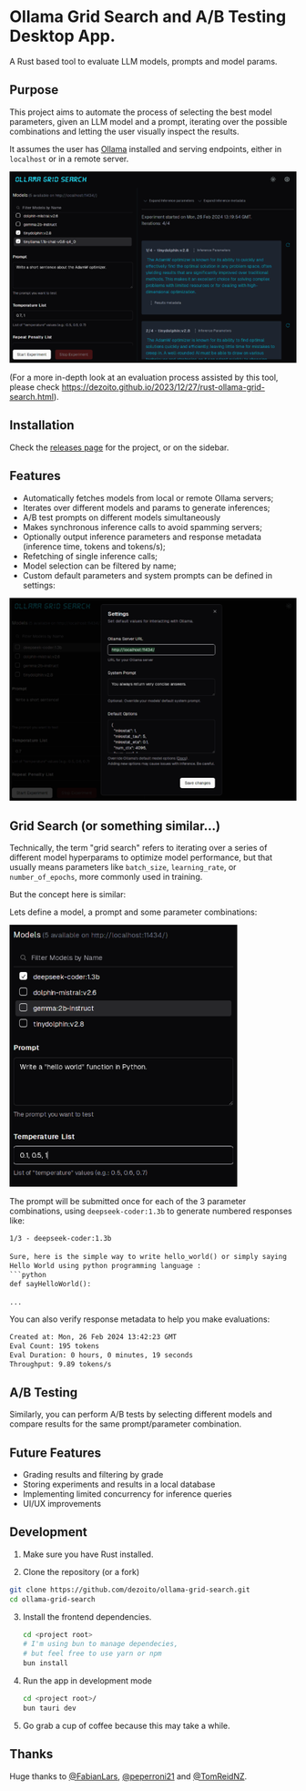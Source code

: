 # Ollama Grid Search and A/B Testing Desktop App.

A Rust based tool to evaluate LLM models, prompts and model params.

## Purpose

This project aims to automate the process of selecting the best model parameters, given an LLM model and a prompt, iterating over the possible combinations and letting the user visually inspect the results.

It assumes the user has [Ollama](https://www.ollama.ai) installed and serving endpoints, either in `localhost` or in a remote server.

![](./screenshots/main.png?raw=true)

(For a more in-depth look at an evaluation process assisted by this tool, please check https://dezoito.github.io/2023/12/27/rust-ollama-grid-search.html).

## Installation

Check the [releases page](https://github.com/dezoito/ollama-grid-search/releases) for the project, or on the sidebar.

## Features

- Automatically fetches models from local or remote Ollama servers;
- Iterates over different models and params to generate inferences;
- A/B test prompts on different models simultaneously
- Makes synchronous inference calls to avoid spamming servers;
- Optionally output inference parameters and response metadata (inference time, tokens and tokens/s);
- Refetching of single inference calls;
- Model selection can be filtered by name;
- Custom default parameters and system prompts can be defined in settings:

![](./screenshots/settings.png?raw=true)

## Grid Search (or something similar...)

Technically, the term "grid search" refers to iterating over a series of different model hyperparams to optimize model performance, but that usually means parameters like `batch_size`, `learning_rate`, or `number_of_epochs`, more commonly used in training.

But the concept here is similar:

Lets define a model, a prompt and some parameter combinations:

![](./screenshots/gridparams.png?raw=true)

The prompt will be submitted once for each of the 3 parameter combinations, using `deepseek-coder:1.3b` to generate numbered responses like:

````
1/3 - deepseek-coder:1.3b

Sure, here is the simple way to write hello_world() or simply saying Hello World using python programming language :
```python
def sayHelloWorld():

...
````

You can also verify response metadata to help you make evaluations:

```
Created at: Mon, 26 Feb 2024 13:42:23 GMT
Eval Count: 195 tokens
Eval Duration: 0 hours, 0 minutes, 19 seconds
Throughput: 9.89 tokens/s
```

## A/B Testing

Similarly, you can perform A/B tests by selecting different models and compare results for the same prompt/parameter combination.

## Future Features

- Grading results and filtering by grade
- Storing experiments and results in a local database
- Implementing limited concurrency for inference queries
- UI/UX improvements

## Development

1. Make sure you have Rust installed.

2. Clone the repository (or a fork)

```sh
git clone https://github.com/dezoito/ollama-grid-search.git
cd ollama-grid-search
```

3. Install the frontend dependencies.

   ```sh
   cd <project root>
   # I'm using bun to manage dependecies,
   # but feel free to use yarn or npm
   bun install
   ```

4. Run the app in development mode
   ```sh
   cd <project root>/
   bun tauri dev
   ```
5. Go grab a cup of coffee because this may take a while.

## Thanks

Huge thanks to [@FabianLars](https://github.com/FabianLars), [@peperroni21](https://github.com/pepperoni21) and [@TomReidNZ](https://github.com/TomReidNZ).
